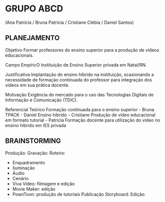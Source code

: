 # GRUPO ABCD
(Ana Patrícia / Bruna Patrícia / Cristiane Clébia / Daniel Santos)

## PLANEJAMENTO
Objetivo
Formar professores do ensino superior para a produção de vídeos educacionais.

Campo EmpíricO
Instituição de Ensino Superior privada em Natal/RN.

Justificativa
Implantação do ensino híbrido na instituição, ocasionando a necessidade de formação continuada do professor para integração dos vídeos em sua prática docente.

Motivação
Exigência do mercado para o uso das Tecnologias Digitais de Informação e Comunicação (TDIC).

Referencial Teórico
Formação continuada para o ensino superior - Bruna
TPACK - Daniel 
Ensino híbrido - Cristiane
Produção de vídeo educacional em formato tutorial - Patrícia
Formação docente para utilização do vídeo no ensino híbrido em IES privada


## BRAINSTORMING
Produção:
Gravação: 
Roteiro:
- Enquadramento
- Iluminação
- Áudio
- Cenário
- Viva Video: filmagem e edição
- Movie Maker: edição
- PownToon: produção de tutoriais
Publicação
Storyboard:
Edição:
